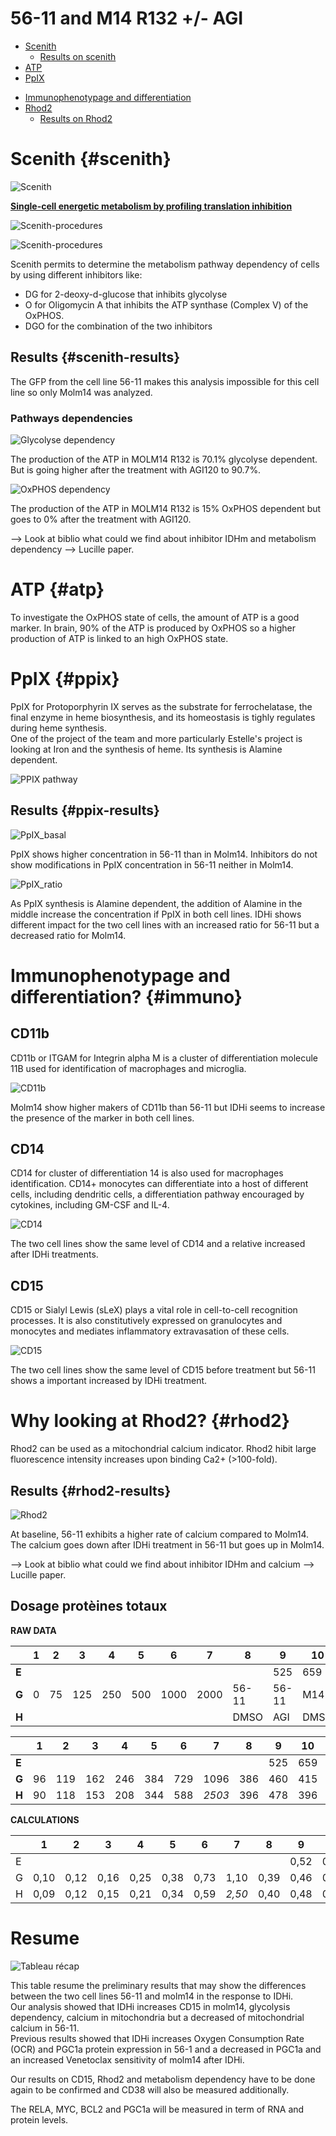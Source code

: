 # 56-11 and M14 R132 +/- AGI

<!-- * [Scenith](#scenith-principe)
* [ATP Principe](#atp-principe)
* [PpIX principe](#ppix-principe)
* [RPA principe](#rpa-principe)
* [Immunophenotypage/differentiation principe](#immuno-principe)
* [Rhod2 principe](#rhod2-principe)
* [ARN and protein principe](#arn-principe) -->
* [Scenith](#scenith)
  * [Results on scenith](#scenith-results)
* [ATP](#atp)
* [PpIX](#ppix)
<!-- * [RPA?](#rpa) -->
* [Immunophenotypage and differentiation](#immuno)
* [Rhod2](#rhod2)
  * [Results on Rhod2](#rhod2-results)


<!-- # Scenith Principe {#scenith}
# ATP Principe {#atp-principe}
# PpIX principe {#ppix-principe}
# RPA principe {#rpa-principe}
# Immunophenotypage/differentiation principe {#immuno-principe}
# Rhod2 principe {#rhod2-principe}
# ARN and protein principe {#arn-principe} -->

# Scenith {#scenith}

![Scenith](../../Pictures/scenith.jpeg)

[**Single-cell energetic metabolism by profiling translation inhibition**](https://www-sciencedirect-com.proxy.insermbiblio.inist.fr/science/article/pii/S1550413120306021?via%3Dihub)

![Scenith-procedures](../../Pictures/scenith_procedure2.jpg)

![Scenith-procedures](../../Pictures/scenith_procedure3.jpg)

Scenith permits to determine the metabolism pathway dependency of cells by using different inhibitors like:
* DG for 2-deoxy-d-glucose that inhibits glycolyse
* O for Oligomycin A that inhibits the ATP synthase (Complex V) of the OxPHOS.
* DGO for the combination of the two inhibitors


## Results {#scenith-results}

The GFP from the cell line 56-11 makes this analysis impossible for this cell line so only Molm14 was analyzed.

### Pathways dependencies

![Glycolyse dependency](Pictures/Gly_dependency.png)

The production of the ATP in MOLM14 R132 is 70.1% glycolyse dependent.  
But is going higher after the treatment with AGI120 to 90.7%.

![OxPHOS dependency](Pictures/OxPHOS_dependency.png)

The production of the ATP in MOLM14 R132 is 15% OxPHOS dependent but goes to 0% after the treatment with AGI120.

--> Look at biblio what could we find about inhibitor IDHm and metabolism dependency
--> Lucille paper.

# ATP {#atp}

To investigate the OxPHOS state of cells, the amount of ATP is a good marker. In brain, 90% of the ATP is produced by OxPHOS so a higher production of ATP is linked to an high OxPHOS state.

# PpIX {#ppix}

PpIX for Protoporphyrin IX serves as the substrate for ferrochelatase, the final enzyme in heme biosynthesis, and its homeostasis is tighly regulates during heme synthesis.  
One of the project of the team and more particularly Estelle's project is looking at Iron and the synthesis of heme. Its synthesis is Alamine dependent.

![PPIX pathway](Pictures/PPIX_pathway.png)

## Results {#ppix-results}

![PpIX_basal](Pictures/PpIX_basal.png)

PpIX shows higher concentration in 56-11 than in Molm14. Inhibitors do not show modifications in PpIX concentration in 56-11 neither in Molm14.

![PpIX_ratio](Pictures/PpIX_ratio.png)

As PpIX synthesis is Alamine dependent, the addition of Alamine in the middle increase the concentration if PpIX in both cell lines. IDHi shows different impact for the two cell lines with an increased ratio for 56-11 but a decreased ratio for Molm14.

<!-- # RPA {#rpa} -->

# Immunophenotypage and differentiation? {#immuno}

## CD11b

CD11b or ITGAM for Integrin alpha M is a cluster of differentiation molecule 11B used for identification of macrophages and microglia.

![CD11b](Pictures/cd11b.png)

Molm14 show higher makers of CD11b than 56-11 but IDHi seems to increase the presence of the marker in both cell lines.

## CD14

CD14 for cluster of differentiation 14 is also used for macrophages identification. CD14+ monocytes can differentiate into a host of different cells, including dendritic cells, a differentiation pathway encouraged by cytokines, including GM-CSF and IL-4.

![CD14](Pictures/cd14.png)

The two cell lines show the same level of CD14 and a relative increased after IDHi treatments.

## CD15

CD15 or Sialyl Lewis (sLeX) plays a vital role in cell-to-cell recognition processes. It is also constitutively expressed on granulocytes and monocytes and mediates inflammatory extravasation of these cells.

![CD15](Pictures/cd15.png)

The two cell lines show the same level of CD15 before treatment but 56-11 shows a important increased by IDHi treatment.

# Why looking at Rhod2? {#rhod2}

Rhod2 can be used as a mitochondrial calcium indicator. Rhod2 hibit large fluorescence intensity increases upon binding Ca2+ (>100-fold).

## Results {#rhod2-results}

![Rhod2](Pictures/Rhod2.png)

At baseline, 56-11 exhibits a higher rate of calcium compared to Molm14. The calcium goes down after IDHi treatment in 56-11 but goes up in Molm14.

--> Look at biblio what could we find about inhibitor IDHm and calcium
--> Lucille paper.

## Dosage protèines totaux

**RAW DATA**

||	1|	2|	3|	4|	5|	6|	7|	8|	9|	10|	11|	12|
|--|--|--|--|--|--|--|--|--|--|--|--|--|
|**E**| | | | | | | |	 	 |	525|	659|	381|	390|
|**G**|	0|	75	|125|	250	|500|	1000|	2000|	56-11	|56-11|	M14|	M14|	Blc|
|**H**|		||		|	||	|	|	DMSO	|AGI	|DMSO|	AGI|	|

||	1|	2|	3|	4|	5|	6|	7|	8|	9|	10|	11|	12|
|--|--|--|--|--|--|--|--|--|--|--|--|--|
|**E**| | | | | | | |	 	 |	525|	659|	381|	390|
|**G**|	96|	119	|162|	246	|384|	729|	1096|	386	|460|	415|	379|	184|
|**H**|	90	|118|	153	|208	|344|	588|	*2503*|	396	|478	|396|	385|	191|

**CALCULATIONS**												


|	|1	|2	|3	|4	|5	|6	|7	|8	|9	|10|	11|	12|
|--|--|--|--|--|--|--|--|--|--|--|--|--|
|E	|||||||||	0,52|	0,66|	0,38|	0,39|
|G	|0,10	|0,12|	0,16|	0,25	|0,38	|0,73	|1,10	|0,39|	0,46|	0,42|	0,38|	0,18|
|H	|0,09|	0,12|	0,15|	0,21|	0,34|	0,59|	*2,50*|	0,40|	0,48|	0,40	|0,38|	0,19|

# Resume

![Tableau récap](Pictures/recap.png)

This table resume the preliminary results that may show the differences between the two cell lines 56-11 and molm14 in the response to IDHi.  
Our analysis showed that IDHi increases CD15 in molm14, glycolysis dependency, calcium in mitochondria but a decreased of mitochondrial calcium in 56-11.  
Previous results showed that IDHi increases Oxygen Consumption Rate (OCR) and PGC1a protein expression in 56-1 and a decreased in PGC1a and an increased Venetoclax sensitivity of molm14 after IDHi.

Our results on CD15, Rhod2 and metabolism dependency have to be done again to be confirmed and CD38 will also be measured additionally.

The RELA, MYC, BCL2 and PGC1a will be measured in term of RNA and protein levels.  
